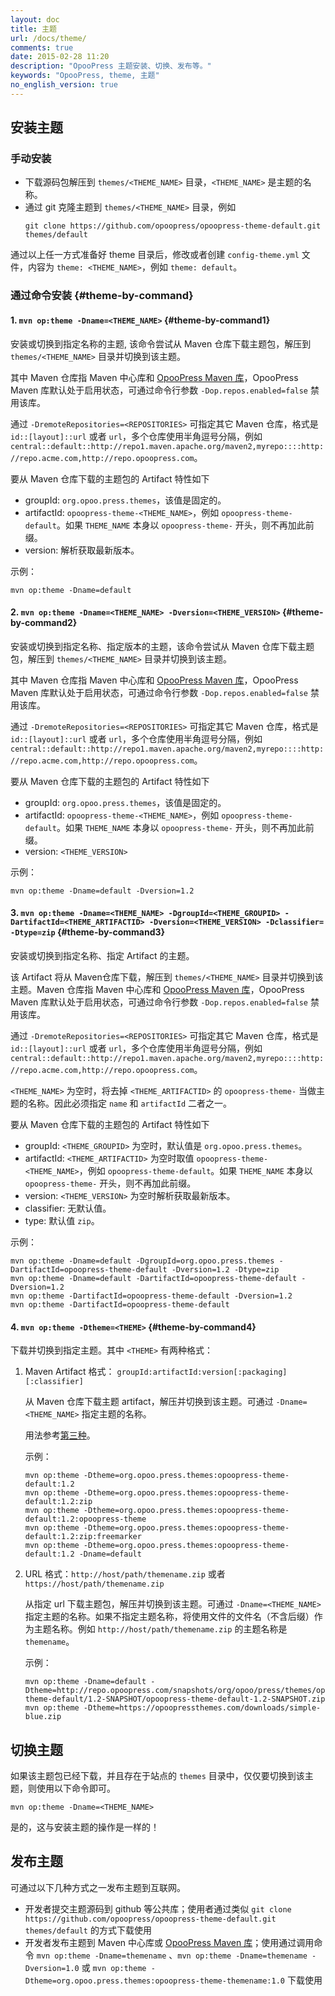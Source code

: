 ```yaml
---
layout: doc
title: 主题
url: /docs/theme/
comments: true
date: 2015-02-28 11:20
description: "OpooPress 主题安装、切换、发布等。"
keywords: "OpooPress, theme, 主题"
no_english_version: true
---
```

## 安装主题

### 手动安装
- 下载源码包解压到 `themes/<THEME_NAME>` 目录，`<THEME_NAME>` 是主题的名称。
- 通过 git 克隆主题到 `themes/<THEME_NAME>` 目录，例如 
	```shell
	git clone https://github.com/opoopress/opoopress-theme-default.git themes/default
	```

通过以上任一方式准备好 theme 目录后，修改或者创建 `config-theme.yml` 文件，内容为 `theme: <THEME_NAME>`，例如 `theme: default`。


### 通过命令安装 {#theme-by-command}
#### 1. `mvn op:theme -Dname=<THEME_NAME>`  {#theme-by-command1}

安装或切换到指定名称的主题, 该命令尝试从 Maven 仓库下载主题包，解压到 `themes/<THEME_NAME>` 目录并切换到该主题。

其中 Maven 仓库指 Maven 中心库和 [OpooPress Maven 库][oprepo]，OpooPress Maven 库默认处于启用状态，可通过命令行参数 `-Dop.repos.enabled=false` 禁用该库。

通过 `-DremoteRepositories=<REPOSITORIES>` 可指定其它 Maven 仓库，格式是 `id::[layout]::url` 或者 `url`，多个仓库使用半角逗号分隔，例如 `central::default::http://repo1.maven.apache.org/maven2,myrepo::::http://repo.acme.com,http://repo.opoopress.com`。


要从 Maven 仓库下载的主题包的 Artifact 特性如下
- groupId: `org.opoo.press.themes`，该值是固定的。
- artifactId: `opoopress-theme-<THEME_NAME>`，例如 `opoopress-theme-default`。如果 `THEME_NAME` 本身以 `opoopress-theme-` 开头，则不再加此前缀。
- version: 解析获取最新版本。

示例：

```shell
mvn op:theme -Dname=default
```

#### 2. `mvn op:theme -Dname=<THEME_NAME> -Dversion=<THEME_VERSION>`  {#theme-by-command2}

安装或切换到指定名称、指定版本的主题，该命令尝试从 Maven 仓库下载主题包，解压到 `themes/<THEME_NAME>` 目录并切换到该主题。

其中 Maven 仓库指 Maven 中心库和 [OpooPress Maven 库][oprepo]，OpooPress Maven 库默认处于启用状态，可通过命令行参数 `-Dop.repos.enabled=false` 禁用该库。

通过 `-DremoteRepositories=<REPOSITORIES>` 可指定其它 Maven 仓库，格式是 `id::[layout]::url` 或者 `url`，多个仓库使用半角逗号分隔，例如 `central::default::http://repo1.maven.apache.org/maven2,myrepo::::http://repo.acme.com,http://repo.opoopress.com`。


要从 Maven 仓库下载的主题包的 Artifact 特性如下
- groupId: `org.opoo.press.themes`，该值是固定的。
- artifactId: `opoopress-theme-<THEME_NAME>`，例如 `opoopress-theme-default`。如果 `THEME_NAME` 本身以 `opoopress-theme-` 开头，则不再加此前缀。
- version: `<THEME_VERSION>`

示例：

```shell
mvn op:theme -Dname=default -Dversion=1.2
```


#### 3. `mvn op:theme -Dname=<THEME_NAME> -DgroupId=<THEME_GROUPID> -DartifactId=<THEME_ARTIFACTID> -Dversion=<THEME_VERSION> -Dclassifier= -Dtype=zip` {#theme-by-command3} 

安装或切换到指定名称、指定 Artifact 的主题。

该 Artifact 将从 Maven仓库下载，解压到 `themes/<THEME_NAME>` 目录并切换到该主题。Maven 仓库指 Maven 中心库和 [OpooPress Maven 库][oprepo]，OpooPress Maven 库默认处于启用状态，可通过命令行参数 `-Dop.repos.enabled=false` 禁用该库。

通过 `-DremoteRepositories=<REPOSITORIES>` 可指定其它 Maven 仓库，格式是 `id::[layout]::url` 或者 `url`，多个仓库使用半角逗号分隔，例如 `central::default::http://repo1.maven.apache.org/maven2,myrepo::::http://repo.acme.com,http://repo.opoopress.com`。

`<THEME_NAME>` 为空时，将去掉 `<THEME_ARTIFACTID>` 的 `opoopress-theme-` 当做主题的名称。因此必须指定 `name` 和 `artifactId` 二者之一。

要从 Maven 仓库下载的主题包的 Artifact 特性如下
- groupId: `<THEME_GROUPID>` 为空时，默认值是 `org.opoo.press.themes`。
- artifactId: `<THEME_ARTIFACTID>` 为空时取值 `opoopress-theme-<THEME_NAME>`，例如 `opoopress-theme-default`。如果 `THEME_NAME` 本身以 `opoopress-theme-` 开头，则不再加此前缀。
- version: `<THEME_VERSION>` 为空时解析获取最新版本。
- classifier: 无默认值。
- type: 默认值 `zip`。

示例：

```shell
mvn op:theme -Dname=default -DgroupId=org.opoo.press.themes -DartifactId=opoopress-theme-default -Dversion=1.2 -Dtype=zip
mvn op:theme -Dname=default -DartifactId=opoopress-theme-default -Dversion=1.2
mvn op:theme -DartifactId=opoopress-theme-default -Dversion=1.2
mvn op:theme -DartifactId=opoopress-theme-default
```

#### 4. `mvn op:theme -Dtheme=<THEME>` {#theme-by-command4}
下载并切换到指定主题。其中 `<THEME>` 有两种格式：

1. Maven Artifact 格式： `groupId:artifactId:version[:packaging][:classifier]`
	
	从 Maven 仓库下载主题 artifact，解压并切换到该主题。可通过 `-Dname=<THEME_NAME>` 指定主题的名称。

	用法参考[第三种](#theme-by-command3)。

	示例：

	```shell
	mvn op:theme -Dtheme=org.opoo.press.themes:opoopress-theme-default:1.2
	mvn op:theme -Dtheme=org.opoo.press.themes:opoopress-theme-default:1.2:zip
	mvn op:theme -Dtheme=org.opoo.press.themes:opoopress-theme-default:1.2:opoopress-theme
	mvn op:theme -Dtheme=org.opoo.press.themes:opoopress-theme-default:1.2:zip:freemarker
	mvn op:theme -Dtheme=org.opoo.press.themes:opoopress-theme-default:1.2 -Dname=default
	```

2. URL 格式：`http://host/path/themename.zip` 或者 `https://host/path/themename.zip`

	从指定 url 下载主题包，解压并切换到该主题。可通过 `-Dname=<THEME_NAME>` 指定主题的名称。如果不指定主题名称，将使用文件的文件名（不含后缀）作为主题名称。例如 `http://host/path/themename.zip` 的主题名称是 `themename`。

	示例：

	```shell
	mvn op:theme -Dname=default -Dtheme=http://repo.opoopress.com/snapshots/org/opoo/press/themes/opoopress-theme-default/1.2-SNAPSHOT/opoopress-theme-default-1.2-SNAPSHOT.zip 
	mvn op:theme -Dtheme=https://opoopressthemes.com/downloads/simple-blue.zip
	```





## 切换主题

如果该主题包已经下载，并且存在于站点的 `themes` 目录中，仅仅要切换到该主题，则使用以下命令即可。
```shell
mvn op:theme -Dname=<THEME_NAME>
```
是的，这与安装主题的操作是一样的！


## 发布主题
可通过以下几种方式之一发布主题到互联网。

- 开发者提交主题源码到 github 等公共库；使用者通过类似 `git clone https://github.com/opoopress/opoopress-theme-default.git themes/default` 的方式下载使用
- 开发者发布主题到 Maven 中心库或 [OpooPress Maven 库][oprepo]；使用通过调用命令 `mvn op:theme -Dname=themename` 、`mvn op:theme -Dname=themename -Dversion=1.0` 或 `mvn op:theme -Dtheme=org.opoo.press.themes:opoopress-theme-themename:1.0` 下载使用



[oprepo]: /zh/docs/1.2/opoopress-maven-repositories.html "OpooPress Maven 仓库"